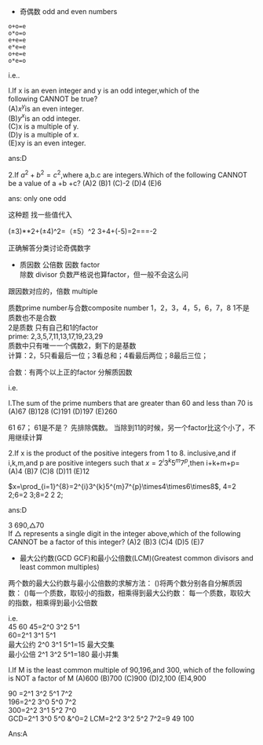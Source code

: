 - 奇偶数 odd and even numbers
```
o+o=e
o*o=o
e+e=e
e*e=e
o+e=e
o*e=o
```

i.e..

I.If x is an even integer and y is an odd integer,which of the  
following CANNOT be true?  
(A)$x^y$is an even integer.  
(B)$y^x$is an odd integer.   
(C)x is a multiple of y.  
(D)y is a multiple of x.  
(E)xy is an even integer.   

ans:D


2.If $a^2+b^2=c^2$,where a,b.c are integers.Which of the following
CANNOT be a value of a +b +c?
(A)2
(B)1
(C)-2
(D)4
(E)6

ans: only one odd 

这种题 找一些值代入

(±3)**2+(±4)^2=（±5）^2
3+4+(-5)=2===-2

正确解答分类讨论奇偶数字

- 质因数 公倍数
因数 factor  
除数 divisor
负数严格说也算factor，但一般不会这么问

跟因数对应的，倍数 multiple

质数prime number与合数composite number 
1，2，3，4，5，6，7，8
1不是质数也不是合数  
2是质数 只有自己和1的factor  
prime: 2,3,5,7,11,13,17,19,23,29  
质数中只有唯一一个偶数2，剩下的是基数  
计算：2，5只看最后一位；3看总和；4看最后两位；8最后三位；

合数：有两个以上正的factor
分解质因数

i.e.

I.The sum of the prime numbers that are greater than 60 and
less than 70 is
(A)67
(B)128
(C)191
(D)197
(E)260

61 67；
61是不是？ 先排除偶数。 当除到11的时候，另一个factor比这个小了，不用继续计算  

2.If x is the product of the positive integers from 1 to 8.
inclusive,and if i,k,m,and p are positive integers such that $x=2^{i}3^{k}5^{m}7^{p}$,then i+k+m+p=
(A)4
(B)7
(C)8
(D)11
(E)12


$x=\prod_{i=1}^{8}=2^{i}3^{k}5^{m}7^{p}\times4\times6\times8$,
4=2 2;6=2 3;8=2 2 2;

ans:D

3
690,△70  
If △ represents a single digit in the integer above,which of the following CANNOT be a factor of this integer?
(A)2
(B)3
(C)4
(D)5
(E)7

- 最大公约数(GCD GCF)和最小公倍数(LCM)(Greatest common divisors and least common multiples)

两个数的最大公约数与最小公倍数的求解方法：
()将两个数分别各自分解质因数：
()每一个质数，取较小的指数，相乘得到最大公约数：
每一个质数，取较大的指数，相乘得到最小公倍数

i.e.  
45 60
45=2^0 3^2 5^1  
60=2^1 3^1 5^1  
最大公约 2^0 3^1 5^1=15    最大交集  
最小公倍 2^1 3^2 5^1=180   最小并集  

I.If M is the least common multiple of 90,196,and 300,
which of the following is NOT a factor of M
(A)600
(B)700
(C)900
(D)2,100
(E)4,900


90 =2^1 3^2 5^1 7^2  
196=2^2 3^0 5^0 7^2   
300=2^2 3^1 5^2 7^0  
GCD=2^1 3^0 5^0 &^0=2
LCM=2^2 3^2 5^2 7^2=9 49 100

Ans:A